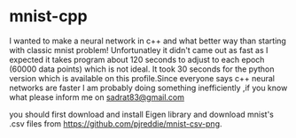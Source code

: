 # mnist-cpp

I wanted to make a neural network in c++ and what better way than starting with classic mnist problem! Unfortunatley it didn't came out as fast as I expected it takes program about 120 seconds to adjust to each epoch (60000 data points) which is not ideal. It took 30 seconds for the python version which is available on this profile.Since everyone says c++ neural networks are faster I am probably doing something inefficiently ,if you know what please inform me on sadrat83@gmail.com

you should first download and install Eigen library and download mnist's .csv files from https://github.com/pjreddie/mnist-csv-png.
